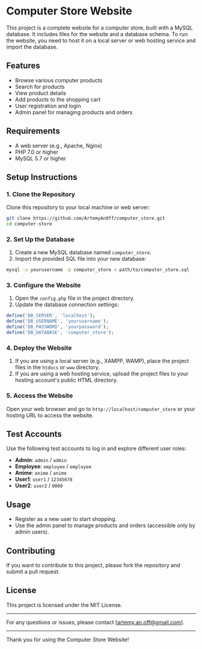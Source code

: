 # Computer Store Website

This project is a complete website for a computer store, built with a MySQL database. It includes files for the website and a database schema. To run the website, you need to host it on a local server or web hosting service and import the database.

## Features

- Browse various computer products
- Search for products
- View product details
- Add products to the shopping cart
- User registration and login
- Admin panel for managing products and orders

## Requirements

- A web server (e.g., Apache, Nginx)
- PHP 7.0 or higher
- MySQL 5.7 or higher

## Setup Instructions

### 1. Clone the Repository

Clone this repository to your local machine or web server:

```bash
git clone https://github.com/ArtemyAnOff/computer_store.git
cd computer-store
```

### 2. Set Up the Database

1. Create a new MySQL database named `computer_store`.
2. Import the provided SQL file into your new database:

```bash
mysql -u yourusername -p computer_store < path/to/computer_store.sql
```

### 3. Configure the Website

1. Open the `config.php` file in the project directory.
2. Update the database connection settings:

```php
define('DB_SERVER', 'localhost');
define('DB_USERNAME', 'yourusername');
define('DB_PASSWORD', 'yourpassword');
define('DB_DATABASE', 'computer_store');
```

### 4. Deploy the Website

1. If you are using a local server (e.g., XAMPP, WAMP), place the project files in the `htdocs` or `www` directory.
2. If you are using a web hosting service, upload the project files to your hosting account's public HTML directory.

### 5. Access the Website

Open your web browser and go to `http://localhost/computer_store` or your hosting URL to access the website.

## Test Accounts

Use the following test accounts to log in and explore different user roles:

- **Admin**: `admin` / `admin`
- **Employee**: `employee` / `employee`
- **Anime**: `anime` / `anime`
- **User1**: `user1` / `12345678`
- **User2**: `user2` / `0000`

## Usage

- Register as a new user to start shopping.
- Use the admin panel to manage products and orders (accessible only by admin users).

## Contributing

If you want to contribute to this project, please fork the repository and submit a pull request.

## License

This project is licensed under the MIT License.

---

For any questions or issues, please contact [artemy.an.off@gmail.com].

---

Thank you for using the Computer Store Website!
